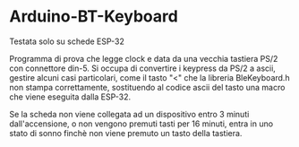# Arduino-BT-Keyboard

Testata solo su schede ESP-32

Programma di prova che legge clock e data da una vecchia tastiera PS/2 con connettore din-5.
Si occupa di convertire i keypress da PS/2 a ascii,
gestire alcuni casi particolari, come il tasto "<" che la libreria BleKeyboard.h non stampa correttamente, 
sostituendo al codice ascii del tasto una macro che viene eseguita dalla ESP-32.

Se la scheda non viene collegata ad un dispositivo entro 3 minuti dall'accensione, o non vengono premuti tasti per 16 minuti, 
entra in uno stato di sonno finchè non viene premuto un tasto della tastiera.